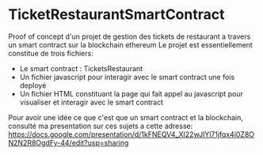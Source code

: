# TicketRestaurantSmartContract
Proof of concept d'un projet de gestion des tickets de restaurant a travers un smart contract sur la blockchain ethereum
Le projet est essentiellement constitue de trois fichiers:
  * Le smart contract : TicketsRestaurant
  * Un fichier javascript pour interagir avec le smart contract une fois deployé
  * Un fichier HTML constituant la page qui fait appel au javascript pour visualiser et interagir avec le smart contract
  
  
Pour avoir une idée ce que c'est que un smart contract et la blockchain, consulté ma presentation sur ces sujets a cette adresse: https://docs.google.com/presentation/d/1kFNEQV4_XI22wJlYl71jfqx4i0Z8ON2N2R8OgdFy-44/edit?usp=sharing 
